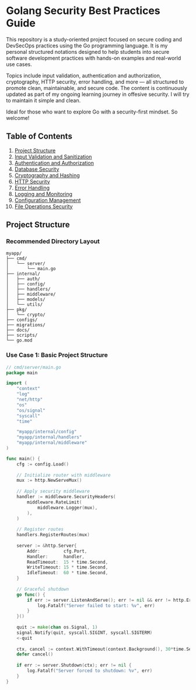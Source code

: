 # Golang Security Best Practices Guide
This repository is a study-oriented project focused on secure coding and DevSecOps practices using the Go programming language. It is my personal structured notations designed to help students into secure software development practices with hands-on examples and real-world use cases.

Topics include input validation, authentication and authorization, cryptography, HTTP security, error handling, and more — all structured to promote clean, maintainable, and secure code. The content is continuously updated as part of my ongoing learning journey in offesive security. I will try to maintain it simple and clean.

Ideal for those who want to explore Go with a security-first mindset. So welcome!

## Table of Contents

1. [Project Structure](#project-structure)
2. [Input Validation and Sanitization](#input-validation-and-sanitization)
3. [Authentication and Authorization](#authentication-and-authorization)
4. [Database Security](#database-security)
5. [Cryptography and Hashing](#cryptography-and-hashing)
6. [HTTP Security](#http-security)
7. [Error Handling](#error-handling)
8. [Logging and Monitoring](#logging-and-monitoring)
9. [Configuration Management](#configuration-management)
10. [File Operations Security](#file-operations-security)

## Project Structure
### Recommended Directory Layout
```
myapp/
├── cmd/
│   └── server/
│       └── main.go
├── internal/
│   ├── auth/
│   ├── config/
│   ├── handlers/
│   ├── middleware/
│   ├── models/
│   └── utils/
├── pkg/
│   └── crypto/
├── configs/
├── migrations/
├── docs/
├── scripts/
└── go.mod
```

### Use Case 1: Basic Project Structure

```go
// cmd/server/main.go
package main

import (
    "context"
    "log"
    "net/http"
    "os"
    "os/signal"
    "syscall"
    "time"

    "myapp/internal/config"
    "myapp/internal/handlers"
    "myapp/internal/middleware"
)

func main() {
    cfg := config.Load()
    
    // Initialize router with middleware
    mux := http.NewServeMux()
    
    // Apply security middleware
    handler := middleware.SecurityHeaders(
        middleware.RateLimit(
            middleware.Logger(mux),
        ),
    )
    
    // Register routes
    handlers.RegisterRoutes(mux)
    
    server := &http.Server{
        Addr:         cfg.Port,
        Handler:      handler,
        ReadTimeout:  15 * time.Second,
        WriteTimeout: 15 * time.Second,
        IdleTimeout:  60 * time.Second,
    }
    
    // Graceful shutdown
    go func() {
        if err := server.ListenAndServe(); err != nil && err != http.ErrServerClosed {
            log.Fatalf("Server failed to start: %v", err)
        }
    }()
    
    quit := make(chan os.Signal, 1)
    signal.Notify(quit, syscall.SIGINT, syscall.SIGTERM)
    <-quit
    
    ctx, cancel := context.WithTimeout(context.Background(), 30*time.Second)
    defer cancel()
    
    if err := server.Shutdown(ctx); err != nil {
        log.Fatalf("Server forced to shutdown: %v", err)
    }
}
```
